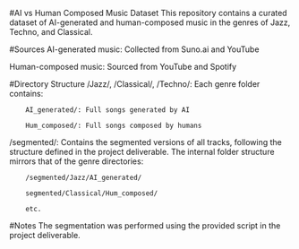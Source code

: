 #AI vs Human Composed Music Dataset
This repository contains a curated dataset of AI-generated and human-composed music in the genres of Jazz, Techno, and Classical.

#Sources
AI-generated music: Collected from Suno.ai and YouTube

Human-composed music: Sourced from YouTube and Spotify

#Directory Structure
/Jazz/, /Classical/, /Techno/:
    Each genre folder contains:

        AI_generated/: Full songs generated by AI

        Hum_composed/: Full songs composed by humans

/segmented/:
    Contains the segmented versions of all tracks, following the structure defined in the project deliverable. The internal folder structure mirrors that of the genre directories:

        /segmented/Jazz/AI_generated/

        segmented/Classical/Hum_composed/

        etc.

#Notes
The segmentation was performed using the provided script in the project deliverable.
